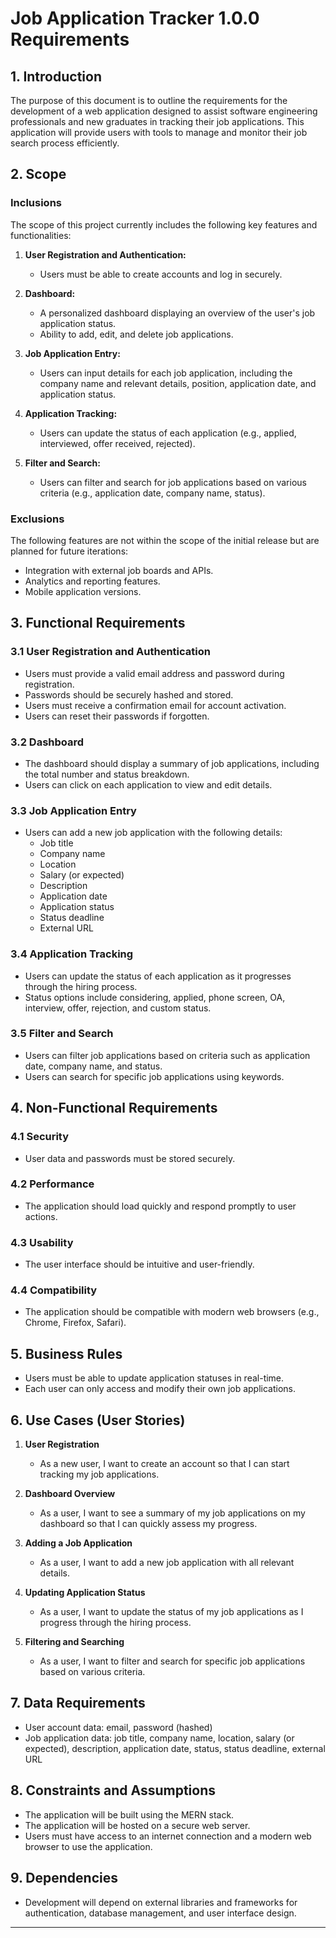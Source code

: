# Job Application Tracker 1.0.0 Requirements

## 1. Introduction

The purpose of this document is to outline the requirements for the development of a web application designed to assist software engineering professionals and new graduates in tracking their job applications. This application will provide users with tools to manage and monitor their job search process efficiently.

## 2. Scope

### Inclusions

The scope of this project currently includes the following key features and functionalities:

1. **User Registration and Authentication:**

    - Users must be able to create accounts and log in securely.

2. **Dashboard:**
    - A personalized dashboard displaying an overview of the user's job application status.
    - Ability to add, edit, and delete job applications.
3. **Job Application Entry:**
    - Users can input details for each job application, including the company name and relevant details, position, application date, and application status.
4. **Application Tracking:**
    - Users can update the status of each application (e.g., applied, interviewed, offer received, rejected).
5. **Filter and Search:**
    - Users can filter and search for job applications based on various criteria (e.g., application date, company name, status).

### Exclusions

The following features are not within the scope of the initial release but are planned for future iterations:

-   Integration with external job boards and APIs.
-   Analytics and reporting features.
-   Mobile application versions.

## 3. Functional Requirements

### 3.1 User Registration and Authentication

-   Users must provide a valid email address and password during registration.
-   Passwords should be securely hashed and stored.
-   Users must receive a confirmation email for account activation.
-   Users can reset their passwords if forgotten.

### 3.2 Dashboard

-   The dashboard should display a summary of job applications, including the total number and status breakdown.
-   Users can click on each application to view and edit details.

### 3.3 Job Application Entry

-   Users can add a new job application with the following details:
    -   Job title
    -   Company name
    -   Location
    -   Salary (or expected)
    -   Description
    -   Application date
    -   Application status
    -   Status deadline
    -   External URL

### 3.4 Application Tracking

-   Users can update the status of each application as it progresses through the hiring process.
-   Status options include considering, applied, phone screen, OA, interview, offer, rejection, and custom status.

### 3.5 Filter and Search

-   Users can filter job applications based on criteria such as application date, company name, and status.
-   Users can search for specific job applications using keywords.

## 4. Non-Functional Requirements

### 4.1 Security

-   User data and passwords must be stored securely.

### 4.2 Performance

-   The application should load quickly and respond promptly to user actions.

### 4.3 Usability

-   The user interface should be intuitive and user-friendly.

### 4.4 Compatibility

-   The application should be compatible with modern web browsers (e.g., Chrome, Firefox, Safari).

## 5. Business Rules

-   Users must be able to update application statuses in real-time.
-   Each user can only access and modify their own job applications.

## 6. Use Cases (User Stories)

1. **User Registration**

    - As a new user, I want to create an account so that I can start tracking my job applications.

2. **Dashboard Overview**

    - As a user, I want to see a summary of my job applications on my dashboard so that I can quickly assess my progress.

3. **Adding a Job Application**

    - As a user, I want to add a new job application with all relevant details.

4. **Updating Application Status**

    - As a user, I want to update the status of my job applications as I progress through the hiring process.

5. **Filtering and Searching**
    - As a user, I want to filter and search for specific job applications based on various criteria.

## 7. Data Requirements

-   User account data: email, password (hashed)
-   Job application data: job title, company name, location, salary (or expected), description, application date, status, status deadline, external URL

## 8. Constraints and Assumptions

-   The application will be built using the MERN stack.
-   The application will be hosted on a secure web server.
-   Users must have access to an internet connection and a modern web browser to use the application.

## 9. Dependencies

-   Development will depend on external libraries and frameworks for authentication, database management, and user interface design.

---
